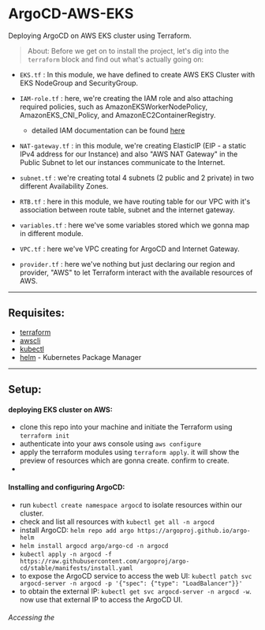 # ArgoCD-AWS-EKS

Deploying ArgoCD on AWS EKS cluster using Terraform.


> About: Before we get on to install the project, let's dig into the `terraform` block and find out what's actually going on:

- `EKS.tf` : In this module, we have defined to create AWS EKS Cluster with EKS NodeGroup and SecurityGroup.
- `IAM-role.tf` : here, we're creating the IAM role and also attaching required policies, such as AmazonEKSWorkerNodePolicy, AmazonEKS_CNI_Policy, and AmazonEC2ContainerRegistry.
  - detailed IAM documentation can be found [here](https://docs.aws.amazon.com/eks/latest/userguide/service_IAM_role.html)
- `NAT-gateway.tf` : in this module, we're creating ElasticIP (EIP - a static IPv4 address for our Instance) and also "AWS NAT Gateway" in the Public Subnet to let our instances communicate to the Internet.

- `subnet.tf` : we're creating total 4 subnets (2 public and 2 private) in two different Availability Zones.
- `RTB.tf` :  here in this module, we have routing table for our VPC with it's association between route table, subnet and the internet gateway. 
- `variables.tf` : here we've some variables stored which we gonna map in different module.
- `VPC.tf` : here we've VPC creating for ArgoCD and Internet Gateway.
- `provider.tf` : here we've nothing but just declaring our region and provider, "AWS" to let Terraform interact with the available resources of AWS.



-----------------------------------------
<h2> Requisites: </h2>

- [terraform](https://developer.hashicorp.com/terraform/tutorials/aws-get-started/install-cli#install-terraform)
- [awscli](https://docs.aws.amazon.com/cli/latest/userguide/getting-started-install.html#getting-started-install-instructions)
- [kubectl](https://kubernetes.io/docs/tasks/tools/install-kubectl-linux/#before-you-begin)
- [helm](https://helm.sh/docs/intro/install/) - Kubernetes Package Manager


-----------------------------------------
<h2> Setup: </h2> 
<h4>deploying EKS cluster on AWS: </h4>

- clone this repo into your machine and initiate the Terraform using `terraform init`
- authenticate into your aws console using `aws configure`
- apply the terraform modules using `terraform apply`. it will show the preview of resources which are gonna create. confirm to create.
- 
<h4> Installing and configuring ArgoCD: </h4>

- run `kubectl create namespace argocd` to isolate resources within our cluster.
- check and list all resources with `kubectl get all -n argocd`
- install ArgoCD: `helm repo add argo https://argoproj.github.io/argo-helm` 
- `helm install argocd argo/argo-cd -n argocd`
- `kubectl apply -n argocd -f https://raw.githubusercontent.com/argoproj/argo-cd/stable/manifests/install.yaml`
- to expose the ArgoCD service to access the web UI: `kubectl patch svc argocd-server -n argocd -p '{"spec": {"type": "LoadBalancer"}}'`
- to obtain the external IP: `kubectl get svc argocd-server -n argocd -w`. now use that external IP to access the ArgoCD UI.

<h6> Accessing the  </h6>


